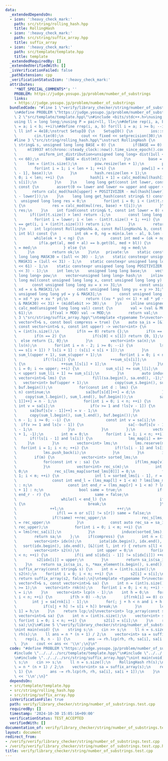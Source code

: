 ```yaml
---
data:
  _extendedDependsOn:
  - icon: ':heavy_check_mark:'
    path: src/string/rolling_hash.hpp
    title: RollingHash
  - icon: ':heavy_check_mark:'
    path: src/string/suffix_array.hpp
    title: suffix_array
  - icon: ':heavy_check_mark:'
    path: src/template/template.hpp
    title: template
  _extendedRequiredBy: []
  _extendedVerifiedWith: []
  _isVerificationFailed: false
  _pathExtension: cpp
  _verificationStatusIcon: ':heavy_check_mark:'
  attributes:
    '*NOT_SPECIAL_COMMENTS*': ''
    PROBLEM: https://judge.yosupo.jp/problem/number_of_substrings
    links:
    - https://judge.yosupo.jp/problem/number_of_substrings
  bundledCode: "#line 1 \"verify/library_checker/string/number_of_substrings.test.cpp\"\
    \n#define PROBLEM \"https://judge.yosupo.jp/problem/number_of_substrings\"\n#line\
    \ 2 \"src/template/template.hpp\"\n#include <bits/stdc++.h>\nusing namespace std;\n\
    using ll = long long;\nusing P = pair<ll, ll>;\n#define rep(i, a, b) for(ll i\
    \ = a; i < b; ++i)\n#define rrep(i, a, b) for(ll i = a; i >= b; --i)\nconstexpr\
    \ ll inf = 4e18;\nstruct SetupIO {\n    SetupIO() {\n        ios::sync_with_stdio(0);\n\
    \        cin.tie(0);\n        cout << fixed << setprecision(30);\n    }\n} setup_io;\n\
    #line 3 \"src/string/rolling_hash.hpp\"\nstruct RollingHash {\n    RollingHash(const\
    \ string& s, unsigned long long BASE = 0) {\n        if(BASE == 0) {\n       \
    \     mt19937 mt(chrono::steady_clock::now().time_since_epoch().count());\n  \
    \          uniform_int_distribution<unsigned long long> dist(1ull << 10, 1ull\
    \ << 60);\n            BASE = dist(mt);\n        }\n        base = BASE;\n   \
    \     len = (int)s.size();\n        pow.resize(len + 1);\n        pow[0] = 1;\n\
    \        for(int i = 1; i < len + 1; ++i) {\n            pow[i] = calc_mod(mul(pow[i\
    \ - 1], base));\n        }\n        hash.resize(len + 1);\n        for(int i =\
    \ 0; i < len; ++i) {\n            hash[i + 1] = calc_mod(mul(hash[i], base) +\
    \ s[i]);\n        }\n    }\n    long long get(const int lower, const int upper)\
    \ const {\n        assert(0 <= lower and lower <= upper and upper <= len);\n \
    \       return calc_mod(hash[upper] + POSITIVIZER - mul(hash[lower], pow[upper\
    \ - lower]));\n    }\n    long long get_hash(const string& t) const {\n      \
    \  unsigned long long res = 0;\n        for(int i = 0; i < (int)t.size(); ++i)\
    \ {\n            res = calc_mod(mul(res, base) + t[i]);\n        }\n        return\
    \ res;\n    }\n    int find(const string& t, const int lower = 0) const {\n  \
    \      if((int)t.size() > len) return -1;\n        const long long ha = get_hash(t);\n\
    \        for(int i = lower; i < len - (int)t.size() + 1; ++i) {\n            if(ha\
    \ == get(i, i + (int)t.size())) return i;\n        }\n        return -1;\n   \
    \ }\n    int lcp(const RollingHash& a, const RollingHash& b, const int al, const\
    \ int bl) const {\n        int ok = 0, ng = min(a.len - al, b.len - bl) + 1;\n\
    \        while(ok + 1 < ng) {\n            const int med = (ok + ng) / 2;\n  \
    \          if(a.get(al, med + al) == b.get(bl, med + bl)) {\n                ok\
    \ = med;\n            } else {\n                ng = med;\n            }\n   \
    \     }\n        return ok;\n    }\n\n   private:\n    static constexpr unsigned\
    \ long long MASK30 = (1ull << 30) - 1;\n    static constexpr unsigned long long\
    \ MASK31 = (1ull << 31) - 1;\n    static constexpr unsigned long long MOD = (1ull\
    \ << 61) - 1;\n    static constexpr unsigned long long POSITIVIZER = MOD * ((1ull\
    \ << 3) - 1);\n    int len;\n    unsigned long long base;\n    vector<unsigned\
    \ long long> pow;\n    vector<unsigned long long> hash;\n    inline unsigned long\
    \ long mul(const unsigned long long x, const unsigned long long y) const {\n \
    \       const unsigned long long xu = x >> 31;\n        const unsigned long long\
    \ xd = x & MASK31;\n        const unsigned long long yu = y >> 31;\n        const\
    \ unsigned long long yd = y & MASK31;\n        const unsigned long long middlebit\
    \ = xd * yu + xu * yd;\n        return ((xu * yu) << 1) + xd * yd + ((middlebit\
    \ & MASK30) << 31) + (middlebit >> 30);\n    }\n    inline unsigned long long\
    \ calc_mod(unsigned long long val) const {\n        val = (val & MOD) + (val >>\
    \ 61);\n        if(val > MOD) val -= MOD;\n        return val;\n    }\n};\n#line\
    \ 3 \"src/string/suffix_array.hpp\"\ntemplate <typename T>\nvector<int> suffix_array(const\
    \ vector<T>& s, const bool compress = true) {\n    auto sa_is = [&](auto& sa_is,\
    \ const vector<int>& s, const int upper) -> vector<int> {\n        const int n\
    \ = (int)s.size();\n        if(n == 0) return {};\n        if(n == 1) return {0};\n\
    \        if(n == 2) {\n            if(s[0] < s[1]) return {0, 1};\n          \
    \  else return {1, 0};\n        }\n        vector<int> sa(n);\n        vector<bool>\
    \ ls(n);\n        for(int i = n - 2; i >= 0; --i) {\n            ls[i] = (s[i]\
    \ == s[i + 1]) ? ls[i + 1] : (s[i] < s[i + 1]);\n        }\n        vector<int>\
    \ sum_l(upper + 1), sum_s(upper + 1);\n        for(int i = 0; i < n; ++i) {\n\
    \            if(!ls[i]) {\n                ++sum_s[s[i]];\n            } else\
    \ {\n                ++sum_l[s[i] + 1];\n            }\n        }\n        for(int\
    \ i = 0; i <= upper; ++i) {\n            sum_s[i] += sum_l[i];\n            if(i\
    \ < upper) sum_l[i + 1] += sum_s[i];\n        }\n        auto induce = [&](const\
    \ vector<int>& lms) {\n            fill(sa.begin(), sa.end(), -1);\n         \
    \   vector<int> buf(upper + 1);\n            copy(sum_s.begin(), sum_s.end(),\
    \ buf.begin());\n            for(const int d : lms) {\n                if(d ==\
    \ n) continue;\n                sa[buf[s[d]]++] = d;\n            }\n        \
    \    copy(sum_l.begin(), sum_l.end(), buf.begin());\n            sa[buf[s[n -\
    \ 1]]++] = n - 1;\n            for(int i = 0; i < n; ++i) {\n                const\
    \ int v = sa[i];\n                if(v >= 1 and !ls[v - 1]) {\n              \
    \      sa[buf[s[v - 1]]++] = v - 1;\n                }\n            }\n      \
    \      copy(sum_l.begin(), sum_l.end(), buf.begin());\n            for(int i =\
    \ n - 1; i >= 0; --i) {\n                const int v = sa[i];\n              \
    \  if(v >= 1 and ls[v - 1]) {\n                    sa[--buf[s[v - 1] + 1]] = v\
    \ - 1;\n                }\n            }\n        };\n        vector<int> lms_map(n\
    \ + 1, -1);\n        int m = 0;\n        for(int i = 1; i < n; ++i) {\n      \
    \      if(!ls[i - 1] and ls[i]) {\n                lms_map[i] = m++;\n       \
    \     }\n        }\n        vector<int> lms;\n        lms.reserve(m);\n      \
    \  for(int i = 1; i < n; ++i) {\n            if(!ls[i - 1] and ls[i]) {\n    \
    \            lms.push_back(i);\n            }\n        }\n        induce(lms);\n\
    \        if(m) {\n            vector<int> sorted_lms;\n            sorted_lms.reserve(m);\n\
    \            for(const int v : sa) {\n                if(lms_map[v] != -1) sorted_lms.push_back(v);\n\
    \            }\n            vector<int> rec_s(m);\n            int rec_upper =\
    \ 0;\n            rec_s[lms_map[sorted_lms[0]]] = 0;\n            for(int i =\
    \ 1; i < m; ++i) {\n                int l = sorted_lms[i - 1], r = sorted_lms[i];\n\
    \                const int end_l = (lms_map[l] + 1 < m) ? lms[lms_map[l] + 1]\
    \ : n;\n                const int end_r = (lms_map[r] + 1 < m) ? lms[lms_map[r]\
    \ + 1] : n;\n                bool same = true;\n                if(end_l - l !=\
    \ end_r - r) {\n                    same = false;\n                } else {\n\
    \                    while(l < end_l) {\n                        if(s[l] != s[r])\
    \ {\n                            break;\n                        }\n         \
    \               ++l;\n                        ++r;\n                    }\n  \
    \                  if(l == n or s[l] != s[r]) same = false;\n                }\n\
    \                if(!same) ++rec_upper;\n                rec_s[lms_map[sorted_lms[i]]]\
    \ = rec_upper;\n            }\n            const auto rec_sa = sa_is(sa_is, rec_s,\
    \ rec_upper);\n            for(int i = 0; i < m; ++i) {\n                sorted_lms[i]\
    \ = lms[rec_sa[i]];\n            }\n            induce(sorted_lms);\n        }\n\
    \        return sa;\n    };\n    if(compress) {\n        int n = (int)s.size();\n\
    \        vector<int> idx(n);\n        iota(idx.begin(), idx.end(), 0);\n     \
    \   sort(idx.begin(), idx.end(), [&](int l, int r) { return s[l] < s[r]; });\n\
    \        vector<int> s2(n);\n        int upper = 0;\n        for(int i = 0; i\
    \ < n; ++i) {\n            if(i and s[idx[i - 1]] != s[idx[i]]) ++upper;\n   \
    \         s2[idx[i]] = upper;\n        }\n        return sa_is(sa_is, s2, upper);\n\
    \    }\n    return sa_is(sa_is, s, *max_element(s.begin(), s.end()));\n}\nvector<int>\
    \ suffix_array(const string& s) {\n    int n = (int)s.size();\n    vector<int>\
    \ s2(n);\n    for(int i = 0; i < n; ++i) {\n        s2[i] = s[i];\n    }\n   \
    \ return suffix_array(s2, false);\n}\ntemplate <typename T>\nvector<int> lcp_array(const\
    \ vector<T>& s, const vector<int>& sa) {\n    int n = (int)s.size();\n    assert(n\
    \ >= 1);\n    vector<int> rnk(n);\n    for(int i = 0; i < n; ++i) {\n        rnk[sa[i]]\
    \ = i;\n    }\n    vector<int> lcp(n - 1);\n    int h = 0;\n    for(int i = 0;\
    \ i < n; ++i) {\n        if(h > 0) --h;\n        if(rnk[i] == 0) continue;\n \
    \       int j = sa[rnk[i] - 1];\n        for(; j + h < n and i + h < n; ++h) {\n\
    \            if(s[j + h] != s[i + h]) break;\n        }\n        lcp[rnk[i] -\
    \ 1] = h;\n    }\n    return lcp;\n}\nvector<int> lcp_array(const string& s, const\
    \ vector<int>& sa) {\n    int n = (int)s.size();\n    vector<int> s2(n);\n   \
    \ for(int i = 0; i < n; ++i) {\n        s2[i] = s[i];\n    }\n    return lcp_array(s2,\
    \ sa);\n}\n#line 5 \"verify/library_checker/string/number_of_substrings.test.cpp\"\
    \nint main(void) {\n    string s;\n    cin >> s;\n    ll n = s.size();\n    RollingHash\
    \ rh(s);\n    ll ans = n * (n + 1) / 2;\n    vector<int> sa = suffix_array(s);\n\
    \    rep(i, 0, n - 1) {\n        ans -= rh.lcp(rh, rh, sa[i], sa[i + 1]);\n  \
    \  }\n    cout << ans << '\\n';\n}\n"
  code: "#define PROBLEM \"https://judge.yosupo.jp/problem/number_of_substrings\"\n\
    #include \"../../../src/template/template.hpp\"\n#include \"../../../src/string/rolling_hash.hpp\"\
    \n#include \"../../../src/string/suffix_array.hpp\"\nint main(void) {\n    string\
    \ s;\n    cin >> s;\n    ll n = s.size();\n    RollingHash rh(s);\n    ll ans\
    \ = n * (n + 1) / 2;\n    vector<int> sa = suffix_array(s);\n    rep(i, 0, n -\
    \ 1) {\n        ans -= rh.lcp(rh, rh, sa[i], sa[i + 1]);\n    }\n    cout << ans\
    \ << '\\n';\n}"
  dependsOn:
  - src/template/template.hpp
  - src/string/rolling_hash.hpp
  - src/string/suffix_array.hpp
  isVerificationFile: true
  path: verify/library_checker/string/number_of_substrings.test.cpp
  requiredBy: []
  timestamp: '2024-10-30 15:05:16+09:00'
  verificationStatus: TEST_ACCEPTED
  verifiedWith: []
documentation_of: verify/library_checker/string/number_of_substrings.test.cpp
layout: document
redirect_from:
- /verify/verify/library_checker/string/number_of_substrings.test.cpp
- /verify/verify/library_checker/string/number_of_substrings.test.cpp.html
title: verify/library_checker/string/number_of_substrings.test.cpp
---
```


